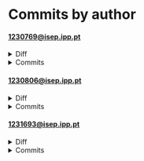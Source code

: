 # Commits by author
#### 1230769@isep.ipp.pt
<details>
<summary>Diff</summary>

<pre>
 /index.php          |   11 +
 b/applications.html |   79 ++++++++
 b/index.html        |   27 ++
 b/index.php         |    1 
 b/login.html        |  487 ++++++++++++++++++++++++++++++++++++++++++++++++++++
 5 files changed, 600 insertions(+), 5 modifications(!)
</pre>
</details>
<details>
<summary>Commits</summary>

<pre>
commit 443c9a11939cbffa8f1d83949d736aaad270c77e	refs/heads/main
Author: Francisca Moreira <1230769@isep.ipp.pt>
Date:   Fri Jun 20 09:27:11 2025 +0100

    alteracao ao index.php

M	index.php

commit 96a8c83611e3616791eea347c97b5344cf209b61	refs/heads/main
Author: Francisca Moreira <1230769@isep.ipp.pt>
Date:   Fri Jun 20 09:25:31 2025 +0100

    este e o primeiro commit

A	applications.html
M	index.html
A	index.php
A	login.html
</pre>

</details>

#### 1230806@isep.ipp.pt
<details>
<summary>Diff</summary>

<pre>
 /db.php  |    6 ++++++
 b/db.php |    6 ++++++
 db.php   |    6 ------
 3 files changed, 12 insertions(+), 6 deletions(-)
</pre>
</details>
<details>
<summary>Commits</summary>

<pre>
commit ef0d2ed6a55a87a4231dccd01fc35cf3af7035c3	refs/heads/main
Author: Ines Martinho <1230806@isep.ipp.pt>
Date:   Fri Jun 20 15:06:33 2025 +0100

    codigo base de dados

M	db.php

commit 9e88f41bbf8812a64085f646603e24a0811fbd53	refs/heads/main
Author: Ines Martinho <1230806@isep.ipp.pt>
Date:   Fri Jun 20 12:41:57 2025 +0100

    codigo base de dados

M	db.php

commit 38fdc57f5226259d3961c85ec44bc27978a2deaf	refs/heads/main
Author: Ines Martinho <1230806@isep.ipp.pt>
Date:   Fri Jun 20 12:33:40 2025 +0100

    pus a base de dados

A	db.php
</pre>

</details>

#### 1231693@isep.ipp.pt
<details>
<summary>Diff</summary>

<pre>
 0 files changed
</pre>
</details>
<details>
<summary>Commits</summary>

<pre>
</pre>

</details>


